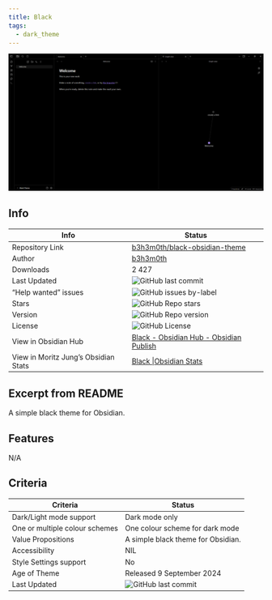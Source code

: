 ```yaml
---
title: Black
tags:
  - dark_theme
---
```


![Black Theme Screenshot](https://raw.githubusercontent.com/b3h3m0th/black-obsidian-theme/master/screenshot_1920x1032.png)

## Info

|Info|Status|
|---|---|
|Repository Link|[b3h3m0th/black-obsidian-theme](https://github.com/b3h3m0th/black-obsidian-theme)|
|Author|[b3h3m0th](https://github.com/b3h3m0th)|
|Downloads|2 427|
|Last Updated|![GitHub last commit](https://img.shields.io/github/last-commit/b3h3m0th/black-obsidian-theme?color=573E7A&amp;label=last%20update&amp;logo=github&amp;style=for-the-badge)|
|“Help wanted” issues|![GitHub issues by-label](https://img.shields.io/github/issues/b3h3m0th/black-obsidian-theme/help%20wanted?color=573E7A&amp;logo=github&amp;style=for-the-badge)|
|Stars|![GitHub Repo stars](https://img.shields.io/github/stars/b3h3m0th/black-obsidian-theme?color=573E7A&amp;logo=github&amp;style=for-the-badge)|
|Version|![GitHub Repo version](https://img.shields.io/github/v/release/b3h3m0th/black-obsidian-theme?color=573E7A&amp;logo=github&amp;style=for-the-badge&sort=semver)|
|License|![GitHub License](https://img.shields.io/github/license/b3h3m0th/black-obsidian-theme?style=for-the-badge)|
|View in Obsidian Hub|[Black \- Obsidian Hub \- Obsidian Publish](https://publish.obsidian.md/hub/02+-+Community+Expansions/02.05+All+Community+Expansions/Themes/Black)|
|View in Moritz Jung’s Obsidian Stats|[Black \|Obsidian Stats](https://www.moritzjung.dev/obsidian-stats/themes/black/)|

## Excerpt from README

A simple black theme for Obsidian.

## Features

N/A

## Criteria

|Criteria|Status|
|---|---|
|Dark/Light mode support|Dark mode only|
|One or multiple colour schemes|One colour scheme for dark mode|
|Value Propositions|A simple black theme for Obsidian.|
|Accessibility|NIL|
|Style Settings support|No|
|Age of Theme|Released 9 September 2024|
|Last Updated|![GitHub last commit](https://img.shields.io/github/last-commit/b3h3m0th/black-obsidian-theme?color=573E7A&amp;label=last%20update&amp;logo=github&amp;style=for-the-badge)|
